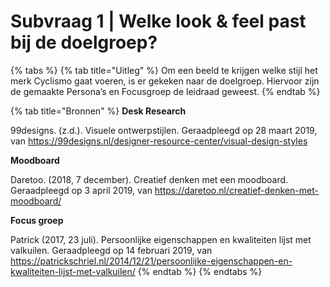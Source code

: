 # Subvraag 1 \| Welke look & feel past bij de doelgroep?

{% tabs %}
{% tab title="Uitleg" %}
Om een beeld te krijgen welke stijl het merk Cyclismo gaat voeren, is er gekeken naar de doelgroep. Hiervoor zijn de gemaakte Persona’s en Focusgroep de leidraad geweest. 
{% endtab %}

{% tab title="Bronnen" %}
**Desk Research**

99designs. \(z.d.\). Visuele ontwerpstijlen. Geraadpleegd op 28 maart 2019, van https://99designs.nl/designer-resource-center/visual-design-styles

**Moodboard**

Daretoo. \(2018, 7 december\). Creatief denken met een moodboard. Geraadpleegd op 3 april 2019, van https://daretoo.nl/creatief-denken-met-moodboard/

**Focus groep**

Patrick \(2017, 23 juli\). Persoonlijke eigenschappen en kwaliteiten lijst met valkuilen. Geraadpleegd op 14 februari 2019, van https://patrickschriel.nl/2014/12/21/persoonlijke-eigenschappen-en-kwaliteiten-lijst-met-valkuilen/
{% endtab %}
{% endtabs %}

